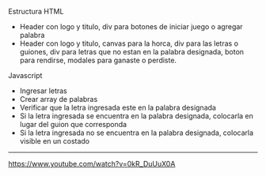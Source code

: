 Estructura HTML
- Header con logo y titulo, div para botones de iniciar juego o agregar palabra
- Header con logo y titulo, canvas para la horca, div para las letras o guiones, div para letras que no estan en la palabra designada, boton para rendirse, modales para ganaste o perdiste.

Javascript
- Ingresar letras
- Crear array de palabras
- Verificar que la letra ingresada este en la palabra designada
- Si la letra ingresada se encuentra en la palabra designada, colocarla en lugar del guion que corresponda
- Si la letra ingresada no se encuentra en la palabra designada, colocarla visible en un costado

---
https://www.youtube.com/watch?v=0kR_DuUuX0A